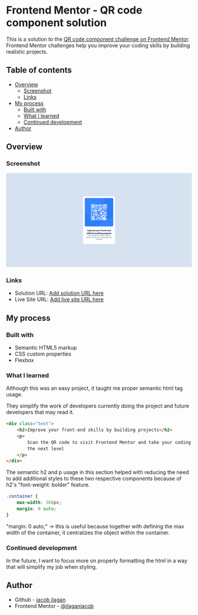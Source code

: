 # Frontend Mentor - QR code component solution

This is a solution to the [QR code component challenge on Frontend Mentor](https://www.frontendmentor.io/challenges/qr-code-component-iux_sIO_H). Frontend Mentor challenges help you improve your coding skills by building realistic projects.

## Table of contents

-   [Overview](#overview)
    -   [Screenshot](#screenshot)
    -   [Links](#links)
-   [My process](#my-process)
    -   [Built with](#built-with)
    -   [What I learned](#what-i-learned)
    -   [Continued development](#continued-development)
-   [Author](#author)

## Overview

### Screenshot

![](./qr-code-screenshot.png)

### Links

-   Solution URL: [Add solution URL here](https://your-solution-url.com)
-   Live Site URL: [Add live site URL here](https://your-live-site-url.com)

## My process

### Built with

-   Semantic HTML5 markup
-   CSS custom properties
-   Flexbox

### What I learned

Although this was an easy project, it taught me proper semantic html tag usage.

They simplify the work of developers currently doing the project and future developers that may read it.

```html
<div class="text">
    <h2>Improve your front-end skills by building projects</h2>
    <p>
        Scan the QR code to visit Frontend Mentor and take your coding skills to
        the next level
    </p>
</div>
```

The semantic h2 and p usage in this section helped with reducing the need to add additional styles to these two respective components because of h2's "font-weight: bolder" feature.

```css
.container {
    max-width: 360px;
    margin: 0 auto;
}
```

"margin: 0 auto;"
-> this is useful because together with defining the max width of the container, it centralizes the object within the container.

### Continued development

In the future, I want to focus more on properly formatting the html in a way that will simplify my job when styling.

## Author

-   Github - [jacob ilagan](https://www.github.com/ilaganjacob)
-   Frontend Mentor - [@ilaganjacob](https://www.frontendmentor.io/profile/ilaganjacob)
